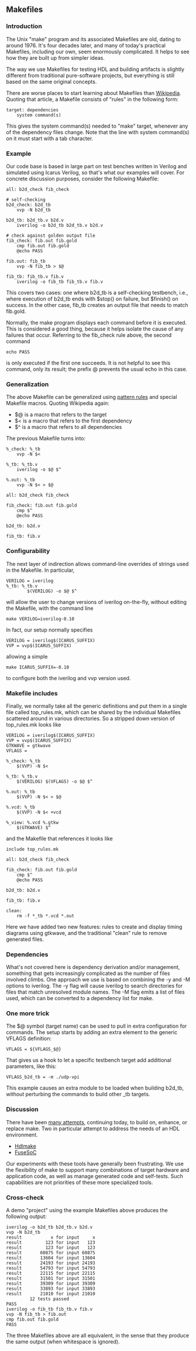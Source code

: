 ## Makefiles

### Introduction
The Unix "make" program and its associated Makefiles are old,
dating to around 1976.
It's four decades later, and many of today's practical Makefiles,
including our own, seem enormously complicated.
It helps to see how they are built up from simpler ideas.

The way we use Makefiles for testing HDL and building artifacts is
slightly different from traditional pure-software projects,
but everything is still based on the same original concepts.

There are worse places to start learning about Makefiles than
[Wikipedia](https://en.wikipedia.org/wiki/Makefile).
Quoting that article, a Makefile consists of "rules" in the following form:
```
target: dependencies
	system command(s)
```
This gives the system command(s) needed to "make" target, whenever
any of the dependency files change.  Note that the line with system
command(s) on it must start with a tab character.

### Example

Our code base is based in large part on test benches written in Verilog
and simulated using Icarus Verilog, so that's what our examples will cover.
For concrete discussion purposes, consider the following Makefile:
```
all: b2d_check fib_check

# self-checking
b2d_check: b2d_tb
	vvp -N b2d_tb

b2d_tb: b2d_tb.v b2d.v
	iverilog -o b2d_tb b2d_tb.v b2d.v

# check against golden output file
fib_check: fib.out fib.gold
	cmp fib.out fib.gold
	@echo PASS

fib.out: fib_tb
	vvp -N fib_tb > $@

fib_tb: fib_tb.v fib.v
	iverilog -o fib_tb fib_tb.v fib.v

```
This covers two cases: one where b2d_tb is a self-checking testbench,
i.e., where execution of b2d_tb ends with $stop() on failure,
but $finish() on success.
In the other case, fib_tb creates an output file that needs to match fib.gold.

Normally, the make program displays each command before it is executed.
This is considered a good thing, because it helps isolate the
cause of any failures that occur.
Referring to the fib_check rule above, the second command
```
echo PASS
```
is only executed if the first one succeeds.  It is not helpful to see this
command, only its result; the prefix @ prevents the usual echo in this case.

### Generalization

The above Makefile can be generalized using
[pattern rules](https://www.gnu.org/software/make/manual/html_node/Pattern-Rules.html)
and special Makefile macros.  Quoting Wikipedia again:

 *  $@ is a macro that refers to the target
 *  $< is a macro that refers to the first dependency
 *  $^ is a macro that refers to all dependencies

The previous Makefile turns into:
```
%_check: %_tb
	vvp -N $<

%_tb: %_tb.v
	iverilog -o $@ $^

%.out: %_tb
	vvp -N $< > $@

all: b2d_check fib_check

fib_check: fib.out fib.gold
	cmp $^
	@echo PASS

b2d_tb: b2d.v

fib_tb: fib.v

```

### Configurability

The next layer of indirection allows command-line overrides of strings used
in the Makefile.  In particular,
```
VERILOG = iverilog
%_tb: %_tb.v
        $(VERILOG) -o $@ $^
```
will allow the user to change versions of iverilog on-the-fly, without
editing the Makefile, with the command line
```
make VERILOG=iverilog-0.10
```
In fact, our setup normally specifies
```
VERILOG = iverilog$(ICARUS_SUFFIX)
VVP = vvp$(ICARUS_SUFFIX)
```
allowing a simple
```
make ICARUS_SUFFIX=-0.10
```
to configure both the iverilog and vvp version used.

### Makefile includes

Finally, we normally take all the generic definitions and put
them in a single file called top_rules.mk, which can be shared
by the individual Makefiles scattered around in various directories.
So a stripped down version of top_rules.mk looks like
```
VERILOG = iverilog$(ICARUS_SUFFIX)
VVP = vvp$(ICARUS_SUFFIX)
GTKWAVE = gtkwave
VFLAGS =

%_check: %_tb
	$(VVP) -N $<

%_tb: %_tb.v
	$(VERILOG) $(VFLAGS) -o $@ $^

%.out: %_tb
	$(VVP) -N $< > $@

%.vcd: %_tb
	$(VVP) -N $< +vcd

%_view: %.vcd %.gtkw
	$(GTKWAVE) $^

```
and the Makefile that references it looks like
```
include top_rules.mk

all: b2d_check fib_check

fib_check: fib.out fib.gold
	cmp $^
	@echo PASS

b2d_tb: b2d.v

fib_tb: fib.v

clean:
	rm -f *_tb *.vcd *.out

```
Here we have added two new features: rules to create and display
timing diagrams using gtkwave, and the traditional "clean" rule to
remove generated files.

### Dependencies

What's not covered here is dependency derivation and/or management, something
that gets increasingly complicated as the number of files involved climbs.
One approach we use is based on combining the -y and -M options to iverilog.
The -y flag will cause iverilog to
search directories for files that match unresolved module names.
The -M flag emits a list of files used, which
can be converted to a dependency list for make.

### One more trick

The $@ symbol (target name) can be used to pull in
extra configuration for commands.
The setup starts by adding an extra element to the
generic VFLAGS definition:
```
VFLAGS = ${VFLAGS_$@}
```
That gives us a hook to let a specific testbench target add
additional parameters, like this:
```
VFLAGS_b2d_tb = -m ./udp-vpi
```
This example causes an extra module to be loaded when building b2d_tb,
without perturbing the commands to build other _tb targets.

### Discussion

There have been [many attempts](https://en.wikipedia.org/wiki/List_of_build_automation_software),
continuing today, to build on, enhance, or replace make.
Two in particular attempt to address the needs of an HDL environment.

 * [Hdlmake](https://www.ohwr.org/project/hdl-make/wikis/home)
 * [FuseSoC](https://pypi.org/project/fusesoc/)

Our experiments with these tools have generally been frustrating.
We use the flexibility of make to support many combinations
of target hardware and application code, as well as manage generated code
and self-tests.  Such capabilities are not priorities of these
more specialized tools.

### Cross-check

A demo "project" using the example Makefiles above produces the
following output:
```
iverilog -o b2d_tb b2d_tb.v b2d.v
vvp -N b2d_tb
result           x for input     x
result         123 for input   123
result         123 for input   123
result       60875 for input 60875
result       13604 for input 13604
result       24193 for input 24193
result       54793 for input 54793
result       22115 for input 22115
result       31501 for input 31501
result       39309 for input 39309
result       33893 for input 33893
result       21010 for input 21010
         12 tests passed
PASS
iverilog -o fib_tb fib_tb.v fib.v
vvp -N fib_tb > fib.out
cmp fib.out fib.gold
PASS

```
The three Makefiles above are all equivalent, in the sense that they produce
the same output (when whitespace is ignored).
